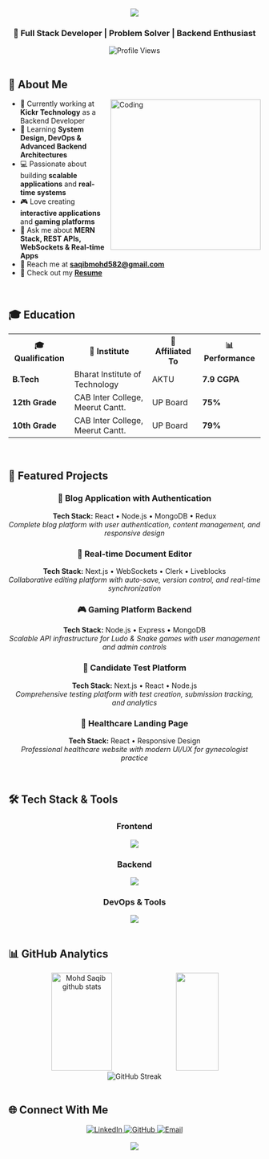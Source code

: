 <h1 align="center">
  <img src="https://readme-typing-svg.herokuapp.com/?font=Righteous&size=35&center=true&vCenter=true&width=500&height=70&duration=4000&lines=Hi+There!+👋;+I'm+Mohd+Saqib!;" />
</h1>

<h3 align="center">🚀 Full Stack Developer | Problem Solver | Backend Enthusiast</h3>

<div align="center">
  <img src="https://komarev.com/ghpvc/?username=saqib001-github&label=Profile%20views&color=0e75b6&style=flat" alt="Profile Views" />
</div>

<br>

## 🎯 About Me

<img align="right" alt="Coding" width="300" src="https://cdn.dribbble.com/users/1162077/screenshots/3848914/programmer.gif">

- 🏢 Currently working at **Kickr Technology** as a Backend Developer
- 🌱 Learning **System Design, DevOps & Advanced Backend Architectures**
- 💻 Passionate about building **scalable applications** and **real-time systems**
- 🎮 Love creating **interactive applications** and **gaming platforms**
- 💬 Ask me about **MERN Stack, REST APIs, WebSockets & Real-time Apps**
- 📧 Reach me at **saqibmohd582@gmail.com**
- 📄 Check out my [**Resume**](https://docs.google.com/document/d/16VmOBbNGzM5V-ydIzqwfEo7zMv48uCLK/edit?usp=sharing&ouid=112916712414969120758&rtpof=true&sd=true)

<br clear="both">

## 🎓 Education

<div align="center">
<table>
  <tr>
    <th>🎓 Qualification</th>
    <th>🏫 Institute</th>
    <th>🔗 Affiliated To</th>
    <th>📊 Performance</th>
  </tr>
  <tr>
    <td><strong>B.Tech</strong></td>
    <td>Bharat Institute of Technology</td>
    <td>AKTU</td>
    <td><strong>7.9 CGPA</strong></td>
  </tr>
  <tr>
    <td><strong>12th Grade</strong></td>
    <td>CAB Inter College, Meerut Cantt.</td>
    <td>UP Board</td>
    <td><strong>75%</strong></td>
  </tr>
  <tr>
    <td><strong>10th Grade</strong></td>
    <td>CAB Inter College, Meerut Cantt.</td>
    <td>UP Board</td>
    <td><strong>79%</strong></td>
  </tr>
</table>
</div>

<br>

## 🚀 Featured Projects

<div align="center">

### 📝 Blog Application with Authentication
**Tech Stack:** React • Node.js • MongoDB • Redux  
*Complete blog platform with user authentication, content management, and responsive design*

### 📄 Real-time Document Editor
**Tech Stack:** Next.js • WebSockets • Clerk • Liveblocks  
*Collaborative editing platform with auto-save, version control, and real-time synchronization*

### 🎮 Gaming Platform Backend
**Tech Stack:** Node.js • Express • MongoDB  
*Scalable API infrastructure for Ludo & Snake games with user management and admin controls*

### 🎯 Candidate Test Platform
**Tech Stack:** Next.js • React • Node.js  
*Comprehensive testing platform with test creation, submission tracking, and analytics*

### 🏥 Healthcare Landing Page
**Tech Stack:** React • Responsive Design  
*Professional healthcare website with modern UI/UX for gynecologist practice*

</div>

<br>

## 🛠️ Tech Stack & Tools

<div align="center">

### Frontend
<img src="https://skillicons.dev/icons?i=react,nextjs,html,css,js,tailwind" />

### Backend
<img src="https://skillicons.dev/icons?i=nodejs,express,mongodb,postman" />

### DevOps & Tools
<img src="https://skillicons.dev/icons?i=docker,git,github,figma,cpp" />

</div>

<br>

## 📊 GitHub Analytics

<div align="center">
  <img width="49%" height="195px" src="https://github-readme-stats.vercel.app/api?username=saqib001-github&show_icons=true&count_private=true&hide_border=true&title_color=00b4d8&icon_color=00b4d8&text_color=c9d1d9&bg_color=0d1117" alt="Mohd Saqib github stats" /> 
  
  <img width="41%" height="195px" src="https://github-readme-stats.vercel.app/api/top-langs/?username=saqib001-github&layout=compact&hide_border=true&title_color=00b4d8&text_color=c9d1d9&bg_color=0d1117" />
</div>

<div align="center">
  <img src="https://github-readme-streak-stats.herokuapp.com/?user=saqib001-github&theme=tokyonight&hide_border=true" alt="GitHub Streak" />
</div>

<br>

## 🌐 Connect With Me

<div align="center">
  <a href="https://www.linkedin.com/in/saqib001/" target="_blank">
    <img src="https://img.shields.io/badge/-LinkedIn-0077B5?style=for-the-badge&logo=linkedin&logoColor=white" alt="LinkedIn"/>
  </a>
  <a href="https://github.com/saqib001-github" target="_blank">
    <img src="https://img.shields.io/badge/-GitHub-181717?style=for-the-badge&logo=github&logoColor=white" alt="GitHub"/>
  </a>
  <a href="mailto:saqibmohd582@gmail.com">
    <img src="https://img.shields.io/badge/-Email-D14836?style=for-the-badge&logo=gmail&logoColor=white" alt="Email"/>
  </a>
</div>

<br>

<div align="center">
  <img src="https://capsule-render.vercel.app/api?type=waving&color=gradient&height=100&section=footer"/>
</div>
